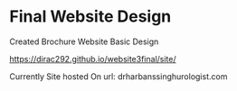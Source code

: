 # Final Website Design

Created Brochure Website Basic Design



https://dirac292.github.io/website3final/site/


Currently Site hosted On url: drharbanssinghurologist.com
